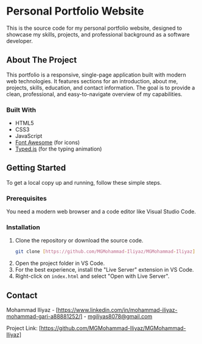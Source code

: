 # Personal Portfolio Website

This is the source code for my personal portfolio website, designed to showcase my skills, projects, and professional background as a software developer.

## About The Project

This portfolio is a responsive, single-page application built with modern web technologies. It features sections for an introduction, about me, projects, skills, education, and contact information. The goal is to provide a clean, professional, and easy-to-navigate overview of my capabilities.

### Built With

* HTML5
* CSS3
* JavaScript
* [Font Awesome](https://fontawesome.com/) (for icons)
* [Typed.js](https://github.com/mattboldt/typed.js/) (for the typing animation)

## Getting Started

To get a local copy up and running, follow these simple steps.

### Prerequisites

You need a modern web browser and a code editor like Visual Studio Code.

### Installation

1.  Clone the repository or download the source code.
    ```sh
    git clone [https://github.com/MGMohammad-Iliyaz/MGMohammad-Iliyaz]
    ```
2.  Open the project folder in VS Code.
3.  For the best experience, install the "Live Server" extension in VS Code.
4.  Right-click on `index.html` and select "Open with Live Server".

## Contact

Mohammad Iliyaz - [https://www.linkedin.com/in/mohammad-iliyaz-mohammad-gari-a88881252/] - mgiliyas8078@gmail.com

Project Link: [https://github.com/MGMohammad-Iliyaz/MGMohammad-Iliyaz]
